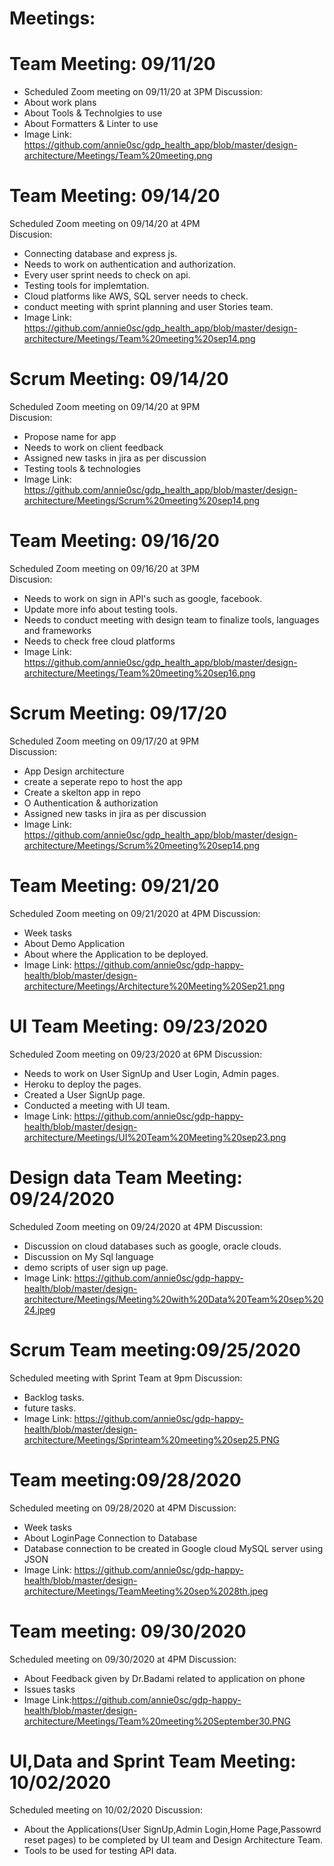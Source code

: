 # Meetings:

# Team Meeting: 09/11/20
- Scheduled Zoom meeting on 09/11/20 at 3PM
Discussion:
- About work plans
- About Tools & Technolgies to use
- About Formatters & Linter to use
- Image Link: https://github.com/annie0sc/gdp_health_app/blob/master/design-architecture/Meetings/Team%20meeting.png

# Team Meeting: 09/14/20
Scheduled Zoom meeting on 09/14/20 at 4PM  
Discusion:
- Connecting database and express js.
- Needs to work on authentication and authorization.
- Every user sprint needs to check on api.
- Testing tools for implemtation.
- Cloud platforms like AWS, SQL server needs to check.
- conduct meeting with sprint planning and user Stories team.
- Image Link: https://github.com/annie0sc/gdp_health_app/blob/master/design-architecture/Meetings/Team%20meeting%20sep14.png

# Scrum Meeting: 09/14/20
Scheduled Zoom meeting on 09/14/20 at 9PM  
Discusion:
- Propose name for app
- Needs to work on client feedback
- Assigned new tasks in jira as per discussion
- Testing tools & technologies
- Image Link: https://github.com/annie0sc/gdp_health_app/blob/master/design-architecture/Meetings/Scrum%20meeting%20sep14.png

# Team Meeting: 09/16/20
Scheduled Zoom meeting on 09/16/20 at 3PM  
Discusion:
- Needs to work on sign in API's such as google, facebook.
- Update more info about testing tools.
- Needs to conduct meeting with design team to finalize tools, languages and frameworks
- Needs to check free cloud platforms 
- Image Link: https://github.com/annie0sc/gdp_health_app/blob/master/design-architecture/Meetings/Team%20meeting%20sep16.png

# Scrum Meeting: 09/17/20
Scheduled Zoom meeting on 09/17/20 at 9PM  
Discussion:
- App Design architecture
- create a seperate repo to host the app
- Create a skelton app in repo
- O Authentication & authorization
- Assigned new tasks in jira as per discussion
- Image Link: https://github.com/annie0sc/gdp_health_app/blob/master/design-architecture/Meetings/Scrum%20meeting%20sep14.png

# Team Meeting: 09/21/20
Scheduled Zoom meeting on 09/21/2020 at 4PM
Discussion:  
- Week tasks
- About Demo Application
- About where the Application to be deployed.
- Image Link: https://github.com/annie0sc/gdp-happy-health/blob/master/design-architecture/Meetings/Architecture%20Meeting%20Sep21.png

# UI Team Meeting: 09/23/2020
Scheduled Zoom meeting on 09/23/2020 at 6PM
Discussion:
- Needs to work on User SignUp and User Login, Admin pages. 
- Heroku to deploy the pages.
- Created a User SignUp page.
- Conducted a meeting with UI team.
- Image Link: https://github.com/annie0sc/gdp-happy-health/blob/master/design-architecture/Meetings/UI%20Team%20Meeting%20sep23.png

# Design data Team Meeting: 09/24/2020
Scheduled Zoom meeting on 09/24/2020 at 4PM
Discussion:
- Discussion on cloud databases such as google, oracle clouds.
- Discussion on My Sql language
- demo scripts of user sign up page.
- Image Link: https://github.com/annie0sc/gdp-happy-health/blob/master/design-architecture/Meetings/Meeting%20with%20Data%20Team%20sep%2024.jpeg

# Scrum Team meeting:09/25/2020
Scheduled meeting with Sprint Team at 9pm
Discussion:
- Backlog tasks.
- future tasks.
- Image Link: https://github.com/annie0sc/gdp-happy-health/blob/master/design-architecture/Meetings/Sprinteam%20meeting%20sep25.PNG

# Team meeting:09/28/2020
Scheduled meeting on 09/28/2020 at 4PM
Discussion:
- Week tasks
- About LoginPage Connection to Database 
- Database connection to be created in Google cloud MySQL server using JSON
- Image Link: https://github.com/annie0sc/gdp-happy-health/blob/master/design-architecture/Meetings/TeamMeeting%20sep%2028th.jpeg

# Team meeting: 09/30/2020
Scheduled meeting on 09/30/2020 at 4PM
Discussion:
- About Feedback given by Dr.Badami related to application on phone
- Issues tasks
- Image Link:https://github.com/annie0sc/gdp-happy-health/blob/master/design-architecture/Meetings/Team%20meeting%20September30.PNG

# UI,Data and Sprint Team Meeting: 10/02/2020
Scheduled meeting on 10/02/2020
Discussion:
- About the Applications(User SignUp,Admin Login,Home Page,Passowrd reset pages) to be completed by UI team and Design Architecture Team.
- Tools to be used for testing API data.
